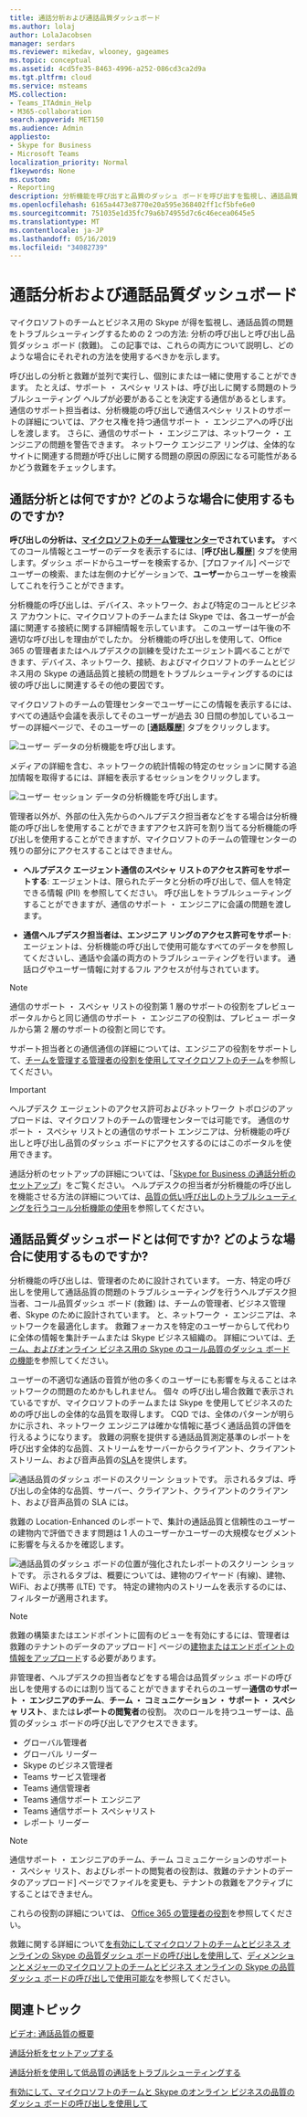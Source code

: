 ```yaml
---
title: 通話分析および通話品質ダッシュボード
ms.author: lolaj
author: LolaJacobsen
manager: serdars
ms.reviewer: mikedav, wlooney, gageames
ms.topic: conceptual
ms.assetid: 4cd5fe35-8463-4996-a252-086cd3ca2d9a
ms.tgt.pltfrm: cloud
ms.service: msteams
MS.collection:
- Teams_ITAdmin_Help
- M365-collaboration
search.appverid: MET150
ms.audience: Admin
appliesto:
- Skype for Business
- Microsoft Teams
localization_priority: Normal
f1keywords: None
ms.custom:
- Reporting
description: 分析機能を呼び出すと品質のダッシュ ボードを呼び出すを監視し、通話品質の問題のトラブルシューティングに使用する場合について説明します。
ms.openlocfilehash: 6165a4473e8770e20a595e368402ff1cf5bfe6e0
ms.sourcegitcommit: 751035e1d35fc79a6b74955d7c6c46ecea0645e5
ms.translationtype: MT
ms.contentlocale: ja-JP
ms.lasthandoff: 05/16/2019
ms.locfileid: "34082739"
---
```

# <a name="call-analytics-and-call-quality-dashboard"></a>通話分析および通話品質ダッシュボード

マイクロソフトのチームとビジネス用の Skype が得を監視し、通話品質の問題をトラブルシューティングするための 2 つの方法: 分析の呼び出しと呼び出し品質ダッシュ ボード (救難)。 この記事では、これらの両方について説明し、どのような場合にそれぞれの方法を使用するべきかを示します。

呼び出しの分析と救難が並列で実行し、個別にまたは一緒に使用することができます。 たとえば、サポート ・ スペシャ リストは、呼び出しに関する問題のトラブルシューティング ヘルプが必要があることを決定する通信があるとします。 通信のサポート担当者は、分析機能の呼び出しで通信スペシャ リストのサポートの詳細については、アクセス権を持つ通信サポート ・ エンジニアへの呼び出しを渡します。 さらに、通信のサポート ・ エンジニアは、ネットワーク ・ エンジニアの問題を警告できます。 ネットワーク エンジニア リングは、全体的なサイトに関連する問題が呼び出しに関する問題の原因の原因になる可能性があるかどう救難をチェックします。

## <a name="whats-call-analytics-and-when-should-i-use-it"></a>通話分析とは何ですか? どのような場合に使用するものですか?

**呼び出しの分析は、[マイクロソフトのチーム管理センター](https://admin.teams.microsoft.com)でされています。** すべてのコール情報とユーザーのデータを表示するには、[**呼び出し履歴**] タブを使用します。ダッシュ ボードからユーザーを検索するか、[プロファイル] ページでユーザーの検索、または左側のナビゲーションで、**ユーザー**からユーザーを検索してこれを行うことができます。

分析機能の呼び出しは、デバイス、ネットワーク、および特定のコールとビジネス アカウントに、マイクロソフトのチームまたは Skype では、各ユーザーが会議に関連する接続に関する詳細情報を示しています。 このユーザーは午後の不適切な呼び出しを理由がでしたか。 分析機能の呼び出しを使用して、Office 365 の管理者またはヘルプデスクの訓練を受けたエージェント調べることができます、デバイス、ネットワーク、接続、およびマイクロソフトのチームとビジネス用の Skype の通話品質と接続の問題をトラブルシューティングするのには彼の呼び出しに関連するその他の要因です。

マイクロソフトのチームの管理センターでユーザーにこの情報を表示するには、すべての通話や会議を表示してそのユーザーが過去 30 日間の参加しているユーザーの詳細ページで、そのユーザーの [**通話履歴**] タブをクリックします。

![ユーザー データの分析機能を呼び出します。](media/teams-difference-between-call-analytics-and-call-quality-dashboard-image1.png)

メディアの詳細を含む、ネットワークの統計情報の特定のセッションに関する追加情報を取得するには、詳細を表示するセッションをクリックします。

![ユーザー セッション データの分析機能を呼び出します。](media/teams-difference-between-call-analytics-and-call-quality-dashboard-image2.png)

管理者以外が、外部の仕入先からのヘルプデスク担当者などをする場合は分析機能の呼び出しを使用することができますアクセス許可を割り当てる分析機能の呼び出しを使用することができますが、マイクロソフトのチームの管理センターの残りの部分にアクセスすることはできません。 
  
- **ヘルプデスク エージェント通信のスペシャ リストのアクセス許可をサポートする**: エージェントは、限られたデータと分析の呼び出しで、個人を特定できる情報 (PII) を参照してください。 呼び出しをトラブルシューティングすることができますが、通信のサポート ・ エンジニアに会議の問題を渡します。
    
- **通信ヘルプデスク担当者は、エンジニア リングのアクセス許可をサポート**: エージェントは、分析機能の呼び出しで使用可能なすべてのデータを参照してくださいし、通話や会議の両方のトラブルシューティングを行います。 通話ログやユーザー情報に対するフル アクセスが付与されています。

> [!NOTE]
> 通信のサポート ・ スペシャ リストの役割第 1 層のサポートの役割をプレビュー ポータルからと同じ通信のサポート ・ エンジニアの役割は、プレビュー ポータルから第 2 層のサポートの役割と同じです。

サポート担当者との通信通信の詳細については、エンジニアの役割をサポートして、[チームを管理する管理者の役割を使用してマイクロソフトのチーム](using-admin-roles.md)を参照してください。

> [!IMPORTANT]
> ヘルプデスク エージェントのアクセス許可およびネットワーク トポロジのアップロードは、マイクロソフトのチームの管理センターでは可能です。 通信のサポート ・ スペシャ リストとの通信のサポート エンジニアは、分析機能の呼び出しと呼び出し品質のダッシュ ボードにアクセスするのにはこのポータルを使用できます。
    
通話分析のセットアップの詳細については、「[Skype for Business の通話分析のセットアップ](set-up-call-analytics.md)」をご覧ください。 ヘルプデスクの担当者が分析機能の呼び出しを機能させる方法の詳細については、[品質の低い呼び出しのトラブルシューティングを行うコール分析機能の使用](use-call-analytics-to-troubleshoot-poor-call-quality.md)を参照してください。
  
## <a name="whats-the-call-quality-dashboard-and-when-should-i-use-it"></a>通話品質ダッシュボードとは何ですか? どのような場合に使用するものですか?
  
分析機能の呼び出しは、管理者のために設計されています。 一方、特定の呼び出しを使用して通話品質の問題のトラブルシューティングを行うヘルプデスク担当者、コール品質ダッシュ ボード (救難) は、チームの管理者、ビジネス管理者、Skype のために設計されています。 と、ネットワーク ・ エンジニアは、ネットワークを最適化します。 救難フォーカスを特定のユーザーからして代わりに全体の情報を集計チームまたは Skype ビジネス組織の。 詳細については、[チーム、およびオンライン ビジネス用の Skype のコール品質のダッシュ ボードの機能](turning-on-and-using-call-quality-dashboard.md#BKMKFeaturesOfTheCQD)を参照してください。
  
ユーザーの不適切な通話の音質が他の多くのユーザーにも影響を与えることはネットワークの問題のためかもしれません。 個々 の呼び出し場合救難で表示されているですが、マイクロソフトのチームまたは Skype を使用してビジネスのための呼び出しの全体的な品質を取得します。 CQD では、全体のパターンが明らかに示され、ネットワーク エンジニアは確かな情報に基づく通話品質の評価を行えるようになります。 救難の洞察を提供する通話品質測定基準のレポートを呼び出す全体的な品質、ストリームをサーバーからクライアント、クライアント ストリーム、および音声品質の[SLA](https://go.microsoft.com/fwlink/p/?linkid=846252)を提供します。
  
![通話品質のダッシュ ボードのスクリーン ショットです。 示されるタブは、呼び出しの全体的な品質、サーバー、クライアント、クライアントのクライアント、および音声品質の SLA には。](media/teams-difference-between-call-analytics-and-call-quality-dashboard-image3.png)

救難の Location-Enhanced のレポートで、集計の通話品質と信頼性のユーザーの建物内で評価できます問題は 1 人のユーザーかユーザーの大規模なセグメントに影響を与えるかを確認します。

![通話品質のダッシュ ボードの位置が強化されたレポートのスクリーン ショットです。 示されるタブは、概要については、建物のワイヤード (有線)、建物、WiFi、および携帯 (LTE) です。 特定の建物内のストリームを表示するのには、フィルターが適用されます。](media/teams-difference-between-call-analytics-and-call-quality-dashboard-image4.png)

> [!NOTE]
> 救難の構築またはエンドポイントに固有のビューを有効にするには、管理者は救難のテナントのデータのアップロード] ページの[建物またはエンドポイントの情報をアップロード](turning-on-and-using-call-quality-dashboard.md#upload-tenant-data-information)する必要があります。 

非管理者、ヘルプデスクの担当者などをする場合は品質ダッシュ ボードの呼び出しを使用するのには割り当てることができますそれらのユーザー**通信のサポート ・ エンジニアのチーム**、**チーム ・ コミュニケーション ・ サポート ・ スペシャ リスト**、または**レポートの閲覧者**の役割。 次のロールを持つユーザーは、品質のダッシュ ボードの呼び出しでアクセスできます。

- グローバル管理者
- グローバル リーダー
- Skype のビジネス管理者
- Teams サービス管理者
- Teams 通信管理者
- Teams 通信サポート エンジニア
- Teams 通信サポート スペシャリスト
- レポート リーダー

> [!NOTE]
> 通信サポート ・ エンジニアのチーム、チーム コミュニケーションのサポート ・ スペシャ リスト、およびレポートの閲覧者の役割は、救難のテナントのデータのアップロード] ページでファイルを変更も、テナントの救難をアクティブにすることはできません。

これらの役割の詳細については、 [Office 365 の管理者の役割](/office365/admin/add-users/about-admin-roles)を参照してください。

救難に関する詳細について[を有効にしてマイクロソフトのチームとビジネス オンラインの Skype の品質ダッシュ ボードの呼び出しを使用して](turning-on-and-using-call-quality-dashboard.md)、[ディメンションとメジャーのマイクロソフトのチームとビジネス オンラインの Skype の品質ダッシュ ボードの呼び出しで使用可能な](dimensions-and-measures-available-in-call-quality-dashboard.md)を参照してください。
  
## <a name="related-topics"></a>関連トピック

[ビデオ: 通話品質の概要](https://aka.ms/teams-quality)

[通話分析をセットアップする](set-up-call-analytics.md)

[通話分析を使用して低品質の通話をトラブルシューティングする](use-call-analytics-to-troubleshoot-poor-call-quality.md)

[有効にして、マイクロソフトのチームと Skype のオンライン ビジネスの品質のダッシュ ボードの呼び出しを使用して](turning-on-and-using-call-quality-dashboard.md)
